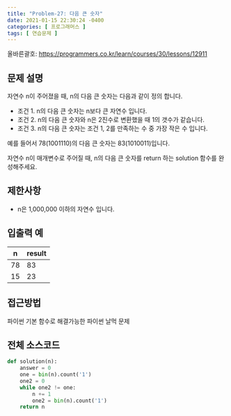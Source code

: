```yaml
---
title: "Problem-27: 다음 큰 숫자"
date: 2021-01-15 22:30:24 -0400
categories: [ 프로그래머스 ]
tags: [ 연습문제 ]
---
```


올바른괄호: https://programmers.co.kr/learn/courses/30/lessons/12911

문제 설명
--------
자연수 n이 주어졌을 때, n의 다음 큰 숫자는 다음과 같이 정의 합니다.

+ 조건 1. n의 다음 큰 숫자는 n보다 큰 자연수 입니다.
+ 조건 2. n의 다음 큰 숫자와 n은 2진수로 변환했을 때 1의 갯수가 같습니다.
+ 조건 3. n의 다음 큰 숫자는 조건 1, 2를 만족하는 수 중 가장 작은 수 입니다.

예를 들어서 78(1001110)의 다음 큰 숫자는 83(1010011)입니다.

자연수 n이 매개변수로 주어질 때, n의 다음 큰 숫자를 return 하는 solution 함수를 완성해주세요.

제한사항
--------
+ n은 1,000,000 이하의 자연수 입니다.

 
입출력 예
-------

|n|result|
|------|---|
|78|83|
|15|23|

접근방법
--------
파이썬 기본 함수로 해결가능한 파이썬 날먹 문제

전체 소스코드
------
```python
def solution(n):
    answer = 0
    one = bin(n).count('1')
    one2 = 0
    while one2 != one:
        n += 1
        one2 = bin(n).count('1')
    return n
```

